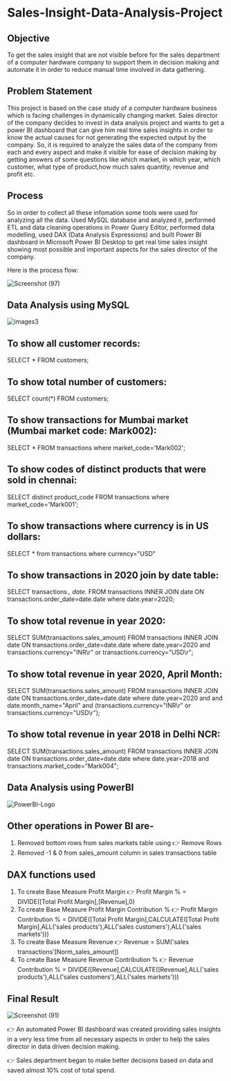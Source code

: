 # Sales-Insight-Data-Analysis-Project

## Objective
To get the sales insight that are not visible before for the sales department of a computer hardware company to support them in decision making and automate it in order to reduce manual time involved in data gathering.

## Problem Statement
This project is based on the case study of a computer hardware business which is facing challenges in dynamically changing market. Sales director of the company decides to invest in data analysis project and wants to get a power BI dashboard that can give him real time sales insights in order to know the actual causes for not generating the expected output by the company. So, it is required to analyze the sales data of the company from each and every aspect and make it visible for ease of decision making by getting answers of some questions like which market, in which year, which customer, what type of product,how much sales quantity, revenue and profit etc.

## Process
So in order to collect all these infomation some tools were used for analyzing all the data. Used MySQL database and analyzed it, performed ETL and data cleaning operations in Power Query Editor, performed data modelling, used DAX (Data Analysis Expressions) and built Power BI dashboard in Microsoft Power BI Desktop to get real time sales insight showing most possible and important aspects for the sales director of the company.

Here is the process flow:


![Screenshot (97)](https://user-images.githubusercontent.com/90664702/137720291-47e20c71-30a9-44a0-bd9e-01e64bc5ead2.png)





## Data Analysis using MySQL

![images3](https://user-images.githubusercontent.com/90664702/139130740-1535dd46-a486-4f6a-84e2-6fd0360f41dd.png)


## To show all customer records:

SELECT * FROM customers;

## To show total number of customers:

SELECT count(*) FROM customers;

## To show transactions for Mumbai market (Mumbai market code: Mark002):

SELECT * FROM transactions where market_code='Mark002';

## To show codes of distinct products that were sold in chennai:

SELECT distinct product_code FROM transactions where market_code='Mark001';

## To show transactions where currency is in US dollars:

SELECT * from transactions where currency="USD"

## To show transactions in 2020 join by date table:

SELECT transactions.*, date.* FROM transactions INNER JOIN date ON transactions.order_date=date.date where date.year=2020;

## To show total revenue in year 2020:

SELECT SUM(transactions.sales_amount) FROM transactions INNER JOIN date ON transactions.order_date=date.date where date.year=2020 and transactions.currency="INR\r" or transactions.currency="USD\r";

## To show total revenue in year 2020, April Month:

SELECT SUM(transactions.sales_amount) FROM transactions INNER JOIN date ON transactions.order_date=date.date where date.year=2020 and and date.month_name="April" and (transactions.currency="INR\r" or transactions.currency="USD\r");

## To show total revenue in year 2018 in Delhi NCR:

SELECT SUM(transactions.sales_amount) FROM transactions INNER JOIN date ON transactions.order_date=date.date where date.year=2018 and transactions.market_code="Mark004";




## Data Analysis using PowerBI

![PowerBI-Logo](https://user-images.githubusercontent.com/90664702/139130315-1dccb1c4-0926-46ba-a4b0-6d56f52b03f8.png)




## Other operations in Power BI are-

1. Removed bottom rows from sales markets table using   👉 Remove Rows
2. Removed -1 & 0 from sales_amount column in sales transactions table 

## DAX functions used

1. To create Base Measure Profit Margin 👉  Profit Margin % = DIVIDE([Total Profit Margin],[Revenue],0)
3. To create Base Measure Profit Margin Contribution % 👉  Profit Margin Contribution % = DIVIDE([Total Profit Margin],CALCULATE([Total Profit Margin],ALL('sales products'),ALL('sales customers'),ALL('sales markets')))
4. To create Base Measure Revenue 👉  Revenue = SUM('sales transactions'[Norm_sales_amount])
5. To create Base Measure Revenue Contribution % 👉  Revenue Contribution % = DIVIDE([Revenue],CALCULATE([Revenue],ALL('sales products'),ALL('sales customers'),ALL('sales markets')))




## Final Result


![Screenshot (91)](https://user-images.githubusercontent.com/90664702/139132191-89f8bd09-64a1-446d-852c-5650b1cea0fe.png)

👉 An automated Power BI dashboard was created providing sales insights in a very less time from all necessary aspects in order to help the sales director in data driven decision making.


👉 Sales department began to make better decisions based on data and saved almost 10% cost of total spend.








